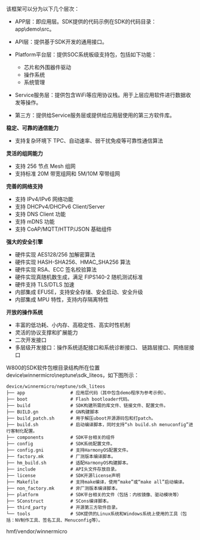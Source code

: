

该框架可以分为以下几个层次：

-   APP层：即应用层。SDK提供的代码示例在SDK的代码目录：app\\demo\\src。
-   API层：提供基于SDK开发的通用接口。
-   Platform平台层：提供SOC系统板级支持包，包括如下功能：
    -   芯片和外围器件驱动
    -   操作系统
    -   系统管理

-   Service服务层：提供包含WiFi等应用协议栈。用于上层应用软件进行数据收发等操作。
-   第三方：提供给Service服务层或提供给应用层使用的第三方软件库。



**稳定、可靠的通信能力**

-   支持复杂环境下 TPC、自动速率、弱干扰免疫等可靠性通信算法

**灵活的组网能力**

-   支持 256 节点 Mesh 组网
-   支持标准 20M 带宽组网和 5M/10M 窄带组网

**完善的网络支持**

-   支持 IPv4/IPv6 网络功能
-   支持 DHCPv4/DHCPv6 Client/Server
-   支持 DNS Client 功能
-   支持 mDNS 功能
-   支持 CoAP/MQTT/HTTP/JSON 基础组件

**强大的安全引擎**

-   硬件实现 AES128/256 加解密算法
-   硬件实现 HASH-SHA256、HMAC\_SHA256 算法
-   硬件实现 RSA、ECC 签名校验算法
-   硬件实现真随机数生成，满足 FIPS140-2 随机测试标准
-   硬件支持 TLS/DTLS 加速
-   内部集成 EFUSE，支持安全存储、安全启动、安全升级
-   内部集成 MPU 特性，支持内存隔离特性

**开放的操作系统**

-   丰富的低功耗、小内存、高稳定性、高实时性机制
-   灵活的协议支撑和扩展能力
-   二次开发接口
-   多层级开发接口：操作系统适配接口和系统诊断接口、 链路层接口、网络层接口



W800的SDK软件包根目录结构所在位置device\\winnermicro\\neptune\\sdk\_liteos，如下图所示：

```
device/winnermicro/neptune/sdk_liteos
├── app                 # 应用层代码（其中包含demo程序为参考示例）。
├── boot                # Flash bootloader代码。
├── build               # SDK构建所需的库文件、链接文件、配置文件。
├── BUILD.gn            # GN构建脚本
├── build_patch.sh      # 用于解压uboot开源源码包和打patch。
├── build.sh            # 启动编译脚本，同时支持“sh build.sh menuconfig”进行客制化配置。
├── components          # SDK平台相关的组件
├── config              # SDK系统配置文件。
├── config.gni          # 支持HarmonyOS配置文件。
├── factory.mk          # 厂测版本编译脚本。
├── hm_build.sh         # 适配HarmonyOS构建脚本。
├── include             # API头文件存放目录。
├── license             # SDK开源license声明
├── Makefile            # 支持make编译，使用“make”或“make all”启动编译。
├── non_factory.mk      # 非厂测版本编译脚本。
├── platform            # SDK平台相关的文件（包括：内核镜像、驱动模块等）
├── SConstruct          # SCons编译脚本。
├── third_party         # 开源第三方软件目录。
└── tools               # SDK提供的Linux系统和Windows系统上使用的工具（包括：NV制作工具、签名工具、Menuconfig等）。
```



hmf/vendor/winnermicro

